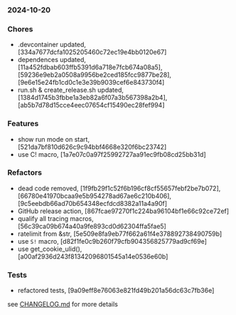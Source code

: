### 2024-10-20

### Chores
+ .devcontainer updated, [334a7677dcfa1025205460c72ec19e4bb0120e67]
+ dependences updated, [11a452fdbab603ffb5391d6a718e7fcb674a08a5], [59236e9eb2a0508a9956be2ced185fcc9877be28], [9e6e15e24fb1cd0c1e3e39b9039cef6e843730f4]
+ run.sh & create_release.sh updated, [1384d1745b3fbbe1a3eb82a6f07a3b567398a2b4], [ab5b7d78d15cce4eec07654cf15490ec28fef994]

### Features
+ show run mode on start, [521da7bf810d626c9c94bbf4668e320f6bc23742]
+ use C! macro, [1a7e07c0a97f25992727aa91ec9fb08cd25bb31d]

### Refactors
+ dead code removed, [1f9fb29f1c52f6b196cf8cf55657febf2be7b072], [66780e41970bcaa9e5b954278ad67ae6c210b406], [9c5eebdb66ad70b654348ecfdcd8382a11a4a90f]
+ GitHub release action, [867fcae97270f1c224ba96104bf1e66c92ce72ef]
+ qualify all tracing macros, [56c39ca09b674a40a9fe893cd0d62304ffa5fae5]
+ ratelimit from &str, [5e509e8fa9eb77f662a61f4e378892738490759b]
+ use `S!` macro, [d82f1fe0c9b260f79cfb904356825779ad9cf69e]
+ use get_cookie_ulid(), [a00af2936d243f81342096801545a14e0536e60b]

### Tests
+ refactored tests, [9a09eff8e76063e821fd49b201a56dc63c7fb36e]

see <a href='https://github.com/mrjackwills/staticpi_backend/blob/main/CHANGELOG.md'>CHANGELOG.md</a> for more details
